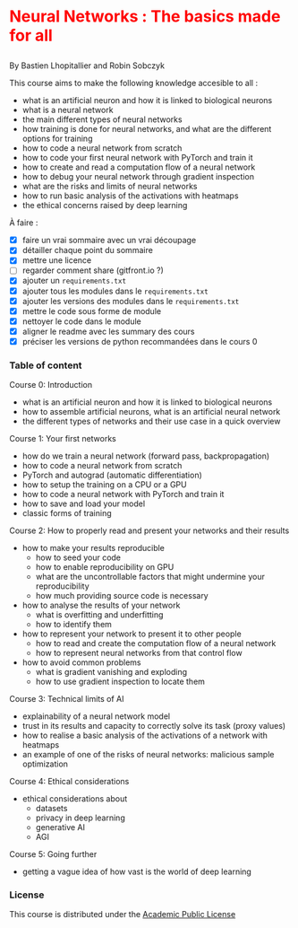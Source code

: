 # <p style="color:red">Neural Networks : The basics made for all</p>
By Bastien Lhopitallier and Robin Sobczyk

This course aims to make the following knowledge accesible to all :
- what is an artificial neuron and how it is linked to biological neurons
- what is a neural network
- the main different types of neural networks
- how training is done for neural networks, and what are the different options for training
- how to code a neural network from scratch
- how to code your first neural network with PyTorch and train it
- how to create and read a computation flow of a neural network
- how to debug your neural network through gradient inspection
- what are the risks and limits of neural networks
- how to run basic analysis of the activations with heatmaps
- the ethical concerns raised by deep learning

À faire :
- [x] faire un vrai sommaire avec un vrai découpage
- [x] détailler chaque point du sommaire
- [x] mettre une licence
- [ ] regarder comment share (gitfront.io ?)
- [x] ajouter un `requirements.txt`
- [x] ajouter tous les modules dans le `requirements.txt`
- [x] ajouter les versions des modules dans le `requirements.txt`
- [x] mettre le code sous forme de module
- [x] nettoyer le code dans le module
- [x] aligner le readme avec les summary des cours
- [x] préciser les versions de python recommandées dans le cours 0

### Table of content  
Course 0: Introduction
- what is an artificial neuron and how it is linked to biological neurons
- how to assemble artificial neurons, what is an artificial neural network
- the different types of networks and their use case in a quick overview

Course 1: Your first networks
- how do we train a neural network (forward pass, backpropagation)
- how to code a neural network from scratch
- PyTorch and autograd (automatic differentiation)
- how to setup the training on a CPU or a GPU
- how to code a neural network with PyTorch and train it
- how to save and load your model
- classic forms of training

Course 2: How to properly read and present your networks and their results
- how to make your results reproducible
  - how to seed your code
  - how to enable reproducibility on GPU
  - what are the uncontrollable factors that might undermine your reproducibility
  - how much providing source code is necessary
- how to analyse the results of your network
  - what is overfitting and underfitting
  - how to identify them
- how to represent your network to present it to other people
  - how to read and create the computation flow of a neural network
  - how to represent neural networks from that control flow
- how to avoid common problems
  - what is gradient vanishing and exploding
  - how to use gradient inspection to locate them

Course 3: Technical limits of AI
- explainability of a neural network model
- trust in its results and capacity to correctly solve its task (proxy values)
- how to realise a basic analysis of the activations of a network with heatmaps
- an example of one of the risks of neural networks: malicious sample optimization

Course 4: Ethical considerations
- ethical considerations about
  - datasets
  - privacy in deep learning
  - generative AI
  - AGI

Course 5: Going further
- getting a vague idea of how vast is the world of deep learning

### License

This course is distributed under the [Academic Public License](LICENSE.txt)
